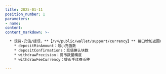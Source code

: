```yaml
---
title: 2025-01-11
position_number: 1
parameters:
- name:
content:
content_markdown: >-

  * 现货-充值/提现，**【/v4/public/wallet/support/currency】** 接口增加返回参数
    * depositMinAmount：最小充值数
    * depositConfirmations：充值确认块数
    * withdrawPrecision：提币数量精度
    * withdrawFeeCurrency：提币手续费币种

---
```



